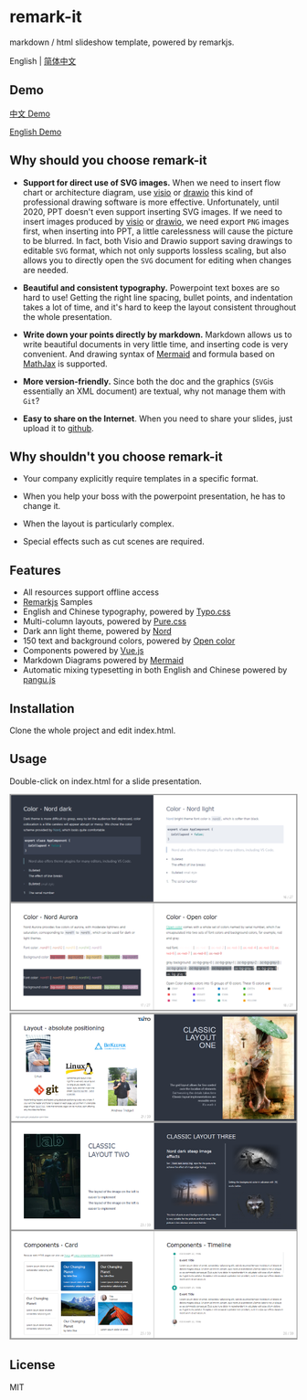 # remark-it

markdown / html slideshow template, powered by remarkjs.

English | [简体中文](README.md)

## Demo

[中文 Demo](https://remark-it.now.sh)

[English Demo](https://remark-it.now.sh/index-en_US.html)

## Why should you choose remark-it

- **Support for direct use of SVG images.** When we need to insert flow chart or architecture diagram, use [visio](https://www.microsoft.com/zh-cn/microsoft-365/visio/flowchart-software/) or [drawio](https://github.com/jgraph/drawio) this kind of professional drawing software is more effective. Unfortunately, until 2020, PPT doesn't even support inserting SVG images. If we need to insert images produced by [visio](https://www.microsoft.com/zh-cn/microsoft-365/visio/flowchart-software/) or [drawio](https://github.com/jgraph/drawio), we need export `PNG` images first,  when inserting into PPT, a little carelessness will cause the picture to be blurred. In fact, both Visio and Drawio support saving drawings to editable `SVG` format, which not only supports lossless scaling, but also allows you to directly open the `SVG` document for editing when changes are needed.

- **Beautiful and consistent typography.** Powerpoint text boxes are so hard to use! Getting the right line spacing, bullet points, and indentation takes a lot of time, and it's hard to keep the layout consistent throughout the whole presentation.

- **Write down your points directly by markdown.** Markdown allows us to write beautiful documents in very little time, and inserting code is very convenient. And drawing syntax of [Mermaid](https://github.com/knsv/mermaid) and  formula based on [MathJax](https://github.com/mathjax/MathJax) is supported.

- **More version-friendly.** Since both the doc and the graphics (`SVG`is essentially an XML document) are textual, why not manage them with `Git`?

- **Easy to share on the Internet**. When you need to share your slides, just upload it to [github](https://github.com/).

## Why shouldn't you choose remark-it

- Your company explicitly require templates in a specific format.

- When you help your boss with the powerpoint presentation, he has to change it.

- When the layout is particularly complex.

- Special effects such as cut scenes are required.

## Features

- All resources support offline access
- [Remarkjs](https://github.com/gnab/remark) Samples
- English and Chinese typography, powered by [Typo.css](https://github.com/sofish/typo.css)
- Multi-column layouts, powered by [Pure.css](https://github.com/pure-css/pure)
- Dark ann light theme, powered by [Nord](https://github.com/arcticicestudio/nord)
- 150 text and background colors, powered by [Open color](https://github.com/yeun/open-color)
- Components powered by [Vue.js](https://cn.vuejs.org/index.html)
- Markdown Diagrams powered by [Mermaid](https://github.com/knsv/mermaid)
- Automatic mixing typesetting in both English and Chinese powered by [pangu.js](https://github.com/vinta/pangu.js)

## Installation

Clone the whole project and edit index.html.

## Usage

Double-click on index.html for a slide presentation.

![](/screenshots/111.png)
![](/screenshots/222.png)

## License

MIT
